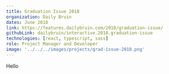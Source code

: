 ```yaml
---
title: Graduation Issue 2018
organization: Daily Bruin
dates: June 2018
link: https://features.dailybruin.com/2018/graduation-issue/
githubLink: dailybruin/interactive.2018.graduation-issue
technologies: [react, typescript, sass]
role: Project Manager and Developer
image: '../../../images/projects/grad-issue-2018.png'
---
```


Hello
